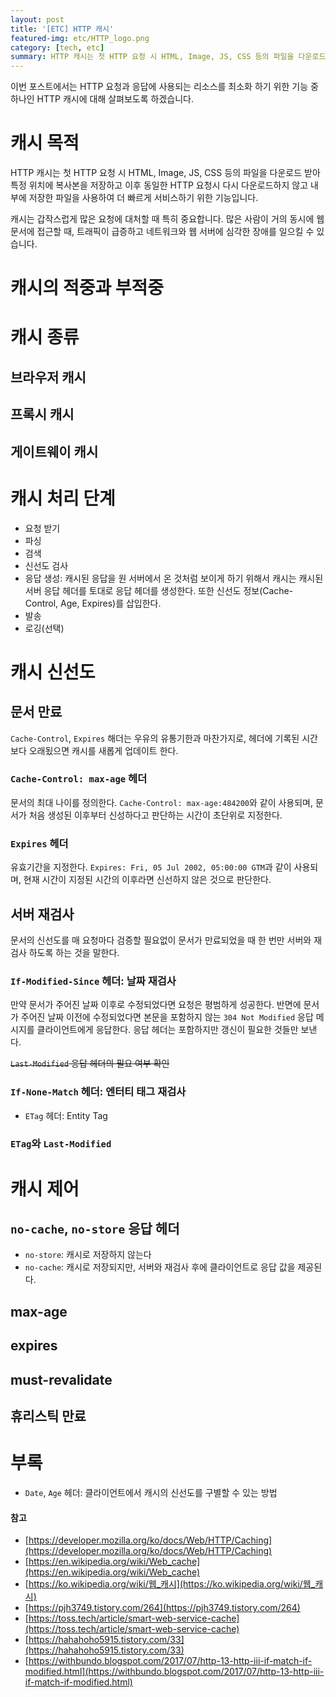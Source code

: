 ```yaml
---
layout: post
title: '[ETC] HTTP 캐시'
featured-img: etc/HTTP_logo.png
category: [tech, etc]
summary: HTTP 캐시는 첫 HTTP 요청 시 HTML, Image, JS, CSS 등의 파일을 다운로드 받아 특정 위치에 복사본을 저장하고 이후 동일한 HTTP 요청시 다시 다운로드하지 않고 내부에 저장한 파일을 사용하여 더 빠르게 서비스하기 위한 기능입니다.
---
```


이번 포스트에서는 HTTP 요청과 응답에 사용되는 리소스를 최소화 하기 위한 기능 중 하나인 HTTP 캐시에 대해 살펴보도록 하겠습니다.

# 캐시 목적
HTTP 캐시는 첫 HTTP 요청 시 HTML, Image, JS, CSS 등의 파일을 다운로드 받아 특정 위치에 복사본을 저장하고 이후 동일한 HTTP 요청시 다시 다운로드하지 않고 내부에 저장한 파일을 사용하여 더 빠르게 서비스하기 위한 기능입니다.

캐시는 갑작스럽게 많은 요청에 대처할 때 특히 중요합니다. 많은 사람이 거의 동시에 웹 문서에 접근할 때, 트래픽이 급증하고 네트워크와 웹 서버에 심각한 장애를 일으킬 수 있습니다.

# 캐시의 적중과 부적중

# 캐시 종류

## 브라우저 캐시

## 프록시 캐시

## 게이트웨이 캐시

# 캐시 처리 단계
- 요청 받기
- 파싱
- 검색
- 신선도 검사
- 응답 생성: 캐시된 응답을 원 서버에서 온 것처럼 보이게 하기 위해서 캐시는 캐시된 서버 응답 헤더를 토대로 응답 헤더를 생성한다. 또한 신선도 정보(Cache-Control, Age, Expires)를 삽입한다.
- 발송
- 로깅(선택)

# 캐시 신선도

## 문서 만료
`Cache-Control`, `Expires` 해더는 우유의 유통기한과 마찬가지로, 헤더에 기록된 시간보다 오래됬으면 캐시를 새롭게 업데이트 한다.

### `Cache-Control: max-age` 헤더
문서의 최대 나이를 정의한다. `Cache-Control: max-age:484200`와 같이 사용되며, 문서가 처음 생성된 이후부터 신성하다고 판단하는 시간이 초단위로 지정한다.

### `Expires` 헤더
유효기간을 지정한다. `Expires: Fri, 05 Jul 2002, 05:00:00 GTM`과 같이 사용되며, 현재 시간이 지정된 시간의 이후라면 신선하지 않은 것으로 판단한다.

## 서버 재검사
문서의 신선도를 매 요청마다 검증할 필요없이 문서가 만료되었을 때 한 번만 서버와 재검사 하도록 하는 것을 말한다.

### `If-Modified-Since` 헤더: 날짜 재검사
만약 문서가 주어진 날짜 이후로 수정되었다면 요청은 평범하게 성공한다. 반면에 문서가 주어진 날짜 이전에 수정되었다면 본문을 포함하지 않는 `304 Not Modified` 응답 메시지를 클라이언트에게 응답한다. 응답 헤더는 포함하지만 갱신이 필요한 것들만 보낸다.

~~`Last-Modified` 응답 헤더의 필요 여부 확인~~

### `If-None-Match` 헤더: 엔터티 태그 재검사
- `ETag` 헤더: Entity Tag

### `ETag`와 `Last-Modified`

# 캐시 제어

## `no-cache`, `no-store` 응답 헤더
- `no-store`: 캐시로 저장하지 않는다
- `no-cache`: 캐시로 저장되지만, 서버와 재검사 후에 클라이언트로 응답 값을 제공된다.

## max-age

## expires

## must-revalidate

## 휴리스틱 만료

# 부록
- `Date`, `Age` 헤더: 클라이언트에서 캐시의 신선도를 구별할 수 있는 방법

#### 참고
- [https://developer.mozilla.org/ko/docs/Web/HTTP/Caching](https://developer.mozilla.org/ko/docs/Web/HTTP/Caching)
- [https://en.wikipedia.org/wiki/Web_cache](https://en.wikipedia.org/wiki/Web_cache)
- [https://ko.wikipedia.org/wiki/웹_캐시](https://ko.wikipedia.org/wiki/웹_캐시)
- [https://pjh3749.tistory.com/264](https://pjh3749.tistory.com/264)
- [https://toss.tech/article/smart-web-service-cache](https://toss.tech/article/smart-web-service-cache)
- [https://hahahoho5915.tistory.com/33](https://hahahoho5915.tistory.com/33)
- [https://withbundo.blogspot.com/2017/07/http-13-http-iii-if-match-if-modified.html](https://withbundo.blogspot.com/2017/07/http-13-http-iii-if-match-if-modified.html)
